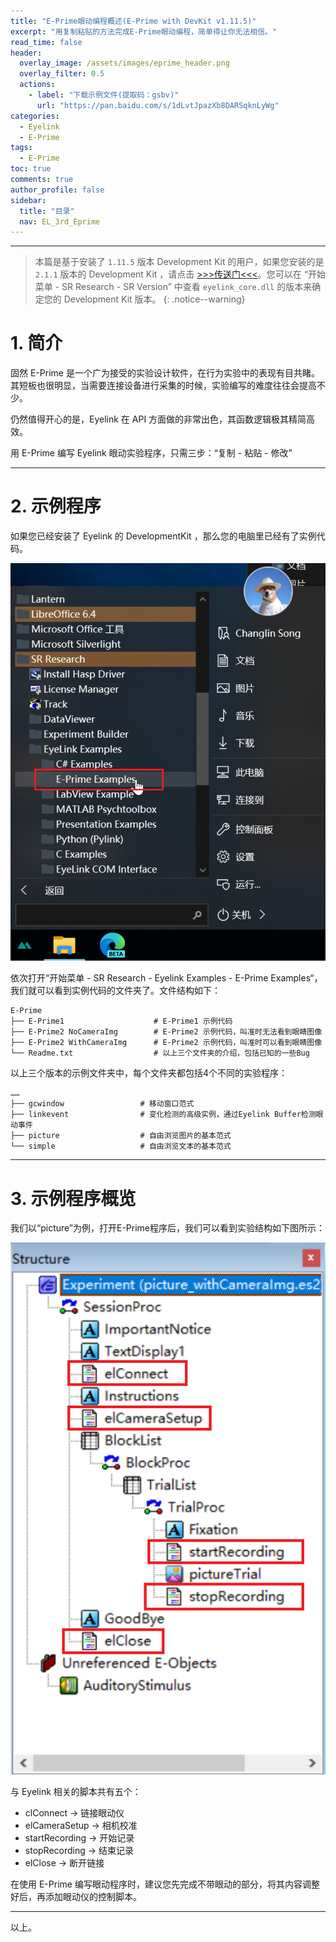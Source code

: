 ```yaml
---
title: "E-Prime眼动编程概述(E-Prime with DevKit v1.11.5)"
excerpt: "用复制粘贴的方法完成E-Prime眼动编程，简单得让你无法相信。"
read_time: false
header:
  overlay_image: /assets/images/eprime_header.png
  overlay_filter: 0.5
  actions:
    - label: "下载示例文件(提取码：gsbv)"
      url: "https://pan.baidu.com/s/1dLvtJpazXb8DARSqknLyWg"
categories:
  - Eyelink
  - E-Prime
tags:
  - E-Prime
toc: true
comments: true
author_profile: false
sidebar:
  title: "目录"
  nav: EL_3rd_Eprime
---
```


---

> 本篇是基于安装了 `1.11.5` 版本 Development Kit 的用户，如果您安装的是 `2.1.1` 版本的 Development Kit ，请点击 [>>>传送门<<<](/eyelink/e-prime/eprime_overview_devkit_2_1_1/)。您可以在 “开始菜单 - SR Research - SR Version” 中查看 `eyelink_core.dll` 的版本来确定您的 Development Kit 版本。
{: .notice--warning}

# 1. 简介

固然 E-Prime 是一个广为接受的实验设计软件，在行为实验中的表现有目共睹。其短板也很明显，当需要连接设备进行采集的时候，实验编写的难度往往会提高不少。

仍然值得开心的是，Eyelink 在 API 方面做的非常出色，其函数逻辑极其精简高效。

用 E-Prime 编写 Eyelink 眼动实验程序，只需三步：“复制 - 粘贴 - 修改”

---

# 2. 示例程序

如果您已经安装了 Eyelink 的 DevelopmentKit ，那么您的电脑里已经有了实例代码。

![eprime_demo_script_location](/assets/images/eprime_demo_script_location.png)

依次打开“开始菜单 - SR Research - Eyelink Examples - E-Prime Examples“，我们就可以看到实例代码的文件夹了。文件结构如下：

```
E-Prime
├── E-Prime1                    # E-Prime1 示例代码
├── E-Prime2 NoCameraImg        # E-Prime2 示例代码，叫准时无法看到眼睛图像
├── E-Prime2 WithCameraImg      # E-Prime2 示例代码，叫准时可以看到眼睛图像
└── Readme.txt                  # 以上三个文件夹的介绍，包括已知的一些Bug
```

以上三个版本的示例文件夹中，每个文件夹都包括4个不同的实验程序：

```
……
├── gcwindow                 # 移动窗口范式
├── linkevent                # 变化检测的高级实例，通过Eyelink Buffer检测眼动事件
├── picture                  # 自由浏览图片的基本范式
└── simple                   # 自由浏览文本的基本范式
```

---

# 3. 示例程序概览

我们以“picture”为例，打开E-Prime程序后，我们可以看到实验结构如下图所示：

![eprime_exp_structure](/assets/images/eprime_exp_structure.png)

与 Eyelink 相关的脚本共有五个：

* clConnect        -> 链接眼动仪
* elCameraSetup    -> 相机校准
* startRecording   -> 开始记录
* stopRecording    -> 结束记录
* elClose          -> 断开链接

在使用 E-Prime 编写眼动程序时，建议您先完成不带眼动的部分，将其内容调整好后，再添加眼动仪的控制脚本。

---

以上。



